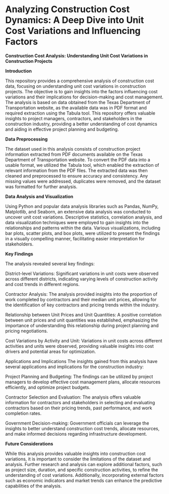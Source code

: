 # Analyzing Construction Cost Dynamics: A Deep Dive into Unit Cost Variations and Influencing Factors

**Construction Cost Analysis: Understanding Unit Cost Variations in Construction Projects**

**Introduction**

This repository provides a comprehensive analysis of construction cost data, focusing on understanding unit cost variations in construction projects. The objective is to gain insights into the factors influencing cost variations and their implications for decision-making and cost management. The analysis is based on data obtained from the Texas Department of Transportation website, as the available data was in PDF format and required extraction using the Tabula tool. This repository offers valuable insights to project managers, contractors, and stakeholders in the construction industry, providing a better understanding of cost dynamics and aiding in effective project planning and budgeting.

**Data Preprocessing**

The dataset used in this analysis consists of construction project information extracted from PDF documents available on the Texas Department of Transportation website. To convert the PDF data into a usable format, we utilized the Tabula tool, which enabled the extraction of relevant information from the PDF files. The extracted data was then cleaned and preprocessed to ensure accuracy and consistency. Any missing values were addressed, duplicates were removed, and the dataset was formatted for further analysis.

**Data Analysis and Visualization**

Using Python and popular data analysis libraries such as Pandas, NumPy, Matplotlib, and Seaborn, an extensive data analysis was conducted to uncover unit cost variations. Descriptive statistics, correlation analysis, and data visualization techniques were employed to gain insights into the relationships and patterns within the data. Various visualizations, including bar plots, scatter plots, and box plots, were utilized to present the findings in a visually compelling manner, facilitating easier interpretation for stakeholders.

**Key Findings**

The analysis revealed several key findings:

District-level Variations: Significant variations in unit costs were observed across different districts, indicating varying levels of construction activity and cost trends in different regions.

Contractor Analysis: The analysis provided insights into the proportion of work completed by contractors and their median unit prices, allowing for the identification of key contractors and pricing trends within the industry.

Relationship between Unit Prices and Unit Quantities: A positive correlation between unit prices and unit quantities was established, emphasizing the importance of understanding this relationship during project planning and pricing negotiations.

Cost Variations by Activity and Unit: Variations in unit costs across different activities and units were observed, providing valuable insights into cost drivers and potential areas for optimization.

Applications and Implications
The insights gained from this analysis have several applications and implications for the construction industry:

Project Planning and Budgeting: The findings can be utilized by project managers to develop effective cost management plans, allocate resources efficiently, and optimize project budgets.

Contractor Selection and Evaluation: The analysis offers valuable information for contractors and stakeholders in selecting and evaluating contractors based on their pricing trends, past performance, and work completion rates.

Government Decision-making: Government officials can leverage the insights to better understand construction cost trends, allocate resources, and make informed decisions regarding infrastructure development.

**Future Considerations**

While this analysis provides valuable insights into construction cost variations, it is important to consider the limitations of the dataset and analysis. Further research and analysis can explore additional factors, such as project size, duration, and specific construction activities, to refine the understanding of cost variations. Additionally, incorporating external factors such as economic indicators and market trends can enhance the predictive capabilities of the analysis.
